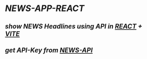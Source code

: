# ***NEWS-APP-REACT***  

## ***show NEWS Headlines using API in [REACT](https://react.dev/) + [VITE](https://vitejs.dev/)***  

## ***get API-Key from [NEWS-API](https://newsapi.org)***
